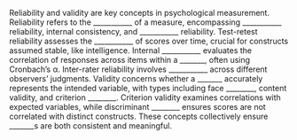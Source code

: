 Reliability and validity are key concepts in psychological measurement. Reliability refers to the ___________ of a measure, encompassing ___________ reliability, internal consistency, and ___________ reliability. Test-retest reliability assesses the ___________ of scores over time, crucial for constructs assumed stable, like intelligence. Internal ___________ evaluates the correlation of responses across items within a _______, often using Cronbach’s α. Inter-rater reliability involves ___________ across different observers’ judgments. Validity concerns whether a _______ accurately represents the intended variable, with types including face ________, content validity, and criterion ________. Criterion validity examines correlations with expected variables, while discriminant ________ ensures scores are not correlated with distinct constructs. These concepts collectively ensure _______s are both consistent and meaningful.